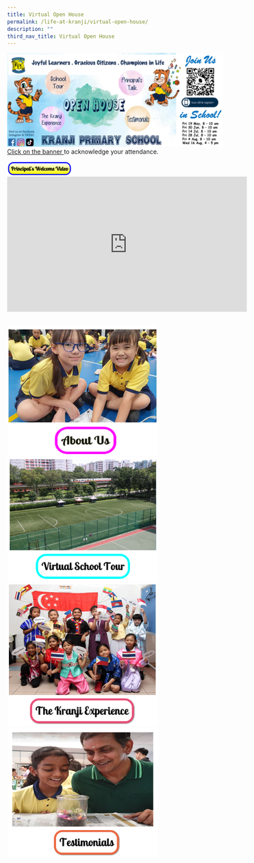 ```yaml
---
title: Virtual Open House
permalink: /life-at-kranji/virtual-open-house/
description: ""
third_nav_title: Virtual Open House
---
```

<a href="https://form.gov.sg/6433b89891f2a6001176c773"><img src="/images/Life%20@%20Kranji/Virtual%20Open%20House/Virtual%20Open%20House/open%20house%20for%20p1%20registration%202023.png"> Click on the banner </a> to acknowledge your attendance.

  

<img style="width:30%;height:50%" src="/images/Life%20@%20Kranji/Virtual%20Open%20House/About%20us/P%20BUtton.png">

  

<iframe width="560" height="315" src="https://www.youtube.com/embed/cyNyP1-3Nrc" title="YouTube video player" frameborder="0" allow="accelerometer; autoplay; clipboard-write; encrypted-media; gyroscope; picture-in-picture" allowfullscreen=""></iframe>

  

  

  

<div><a href="https://form.gov.sg/6433b89891f2a6001176c773">

  

</a><div style="float: left"><a href="https://form.gov.sg/6433b89891f2a6001176c773">

  

</a><a href="/life-at-kranji/Virtual-Open-House/About-Us/">

  

<img style="width:70%;height:50%" src="/images/Life%20@%20Kranji/Virtual%20Open%20House/Virtual%20Open%20House/V2.png">

  

  

</a>

  

</div>

  

<div>

  

</div>

  

</div>

  

<div>

  

<div style="float: left">

  

<a href="/life-at-kranji/Virtual-Open-House/Virtual-School-Tour/">

  

<img style="width:70%;height:50%" src="/images/Life%20@%20Kranji/Virtual%20Open%20House/Virtual%20Open%20House/V3.png">

  

  

  

</a>

  

</div>

  

<div>

  

</div>

  

</div>

  

<div>

  

<div style="float: left">

  

<a href="/life-at-kranji/Virtual-Open-House/The-Kranji-Experience/">

  

<img style="width:70%;height:50%" src="/images/Life%20@%20Kranji/Virtual%20Open%20House/Virtual%20Open%20House/V4.png">

  

  

  

</a>

  

</div>

  

<div>

  

</div>

  

</div>

  

<div>

  

<div style="float: left">

  

<a href="/life-at-kranji/Virtual-Open-House/Testimonials-for-our-School/">

  

<img style="width:70%;height:50%" src="/images/Life%20@%20Kranji/Virtual%20Open%20House/Virtual%20Open%20House/V5.png">

  

  

</a>

  

</div>

  

<div>

  

</div>

  

</div>